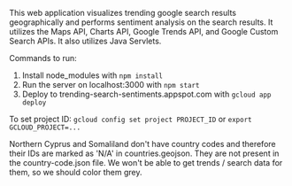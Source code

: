 This web application visualizes trending google search results geographically and performs sentiment analysis on the search results. It utilizes the Maps API, Charts API, Google Trends API, and Google Custom Search APIs. It also utilizes Java Servlets.

Commands to run:
1. Install node_modules with
`npm install`
2. Run the server on localhost:3000 with
`npm start`
3. Deploy to trending-search-sentiments.appspot.com with
`gcloud app deploy`

To set project ID: 
`gcloud config set project PROJECT_ID` or `export GCLOUD_PROJECT=...`

Northern Cyprus and Somaliland don't have country codes and therefore their IDs are marked as 'N/A' in countries.geojson. They are not present in the country-code.json file.
We won't be able to get trends / search data for them, so we should color them grey.
